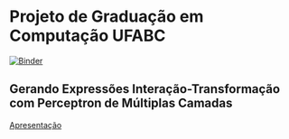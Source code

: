 # Projeto de Graduação em Computação UFABC

[![Binder](https://mybinder.org/badge.svg)](https://mybinder.org/v2/gh/maira-lima/inter-transf/master)

## Gerando Expressões Interação-Transformação com Perceptron de Múltiplas Camadas

[Apresentação](./itelm.ipynb)
